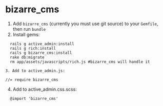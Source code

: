 bizarre_cms
===========

1. Add `bizarre_cms` (currently you must use git source) to your `Gemfile`, then run `bundle`
2. Install gems:

  ```
    rails g active_admin:install
    rails g rich:install
    rails g bizarre_cms:install
    rake db:migrate
    rm app/assets/javascripts/rich.js #bizarre_cms will handle it

3. Add to active_admin.js:

  ```
    //= require bizarre_cms

4. Add to active_admin.css.scss:

  ```
    @import 'bizarre_cms'
